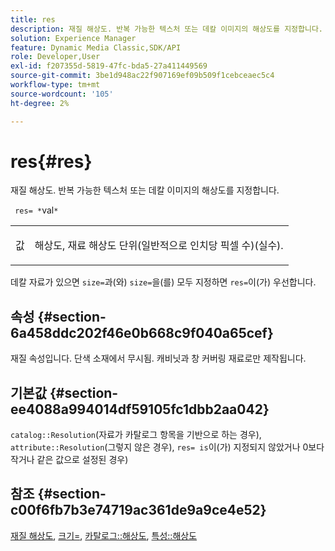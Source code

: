 ```yaml
---
title: res
description: 재질 해상도. 반복 가능한 텍스처 또는 데칼 이미지의 해상도를 지정합니다.
solution: Experience Manager
feature: Dynamic Media Classic,SDK/API
role: Developer,User
exl-id: f207355d-5819-47fc-bda5-27a411449569
source-git-commit: 3be1d948ac22f907169ef09b509f1cebceaec5c4
workflow-type: tm+mt
source-wordcount: '105'
ht-degree: 2%

---
```


# res{#res}

재질 해상도. 반복 가능한 텍스처 또는 데칼 이미지의 해상도를 지정합니다.

` res= *`val`*`

<table id="simpletable_2004B804D46E43C090E59BBFF8144598"> 
 <tr class="strow"> 
  <td class="stentry"> <p> <span class="varname"> 값 </span> </p> </td> 
  <td class="stentry"> <p>해상도, 재료 해상도 단위(일반적으로 인치당 픽셀 수)(실수). </p> </td> 
 </tr> 
</table>

데칼 자료가 있으면 `size=`과(와) `size=`을(를) 모두 지정하면 `res=`이(가) 우선합니다.

## 속성 {#section-6a458ddc202f46e0b668c9f040a65cef}

재질 속성입니다. 단색 소재에서 무시됨. 캐비닛과 창 커버링 재료로만 제작됩니다.

## 기본값 {#section-ee4088a994014df59105fc1dbb2aa042}

`catalog::Resolution`(자료가 카탈로그 항목을 기반으로 하는 경우), `attribute::Resolution`(그렇지 않은 경우), `res= is`이(가) 지정되지 않았거나 0보다 작거나 같은 값으로 설정된 경우)

## 참조 {#section-c00f6fb7b3e74719ac361de9a9ce4e52}

[재질 해상도](../../../../../ir-api/http-protocol/image-rendering-api-ref/c-ir-http-protocol-ref/c-ir-http-protocol-syntax-and-features/c-ir-vignettes/c-ir-material-resolution.md#concept-f60103c64e324e2cae78bd76dfb4de8b), [크기=](../../../../../ir-api/http-protocol/image-rendering-api-ref/c-ir-http-protocol-ref/c-ir-http-protocol-command-reference/r-ir-http-size.md#reference-1220d6fbcde4479aba91de7adacdc988), [카탈로그::해상도](../../../../../ir-api/material-cat/image-rendering-api-ref/c-ir-material-catalog/c-ir-material-data-reference/r-ir-resolution-dataref.md#reference-6a2d64c2d72b438fade58a3391569da7), [특성::해상도](../../../../../ir-api/material-cat/image-rendering-api-ref/c-ir-material-catalog/c-ir-attributes-reference/r-ir-resolution.md#reference-09fe14e6bfbf4db6b7f4369fffecc806)
